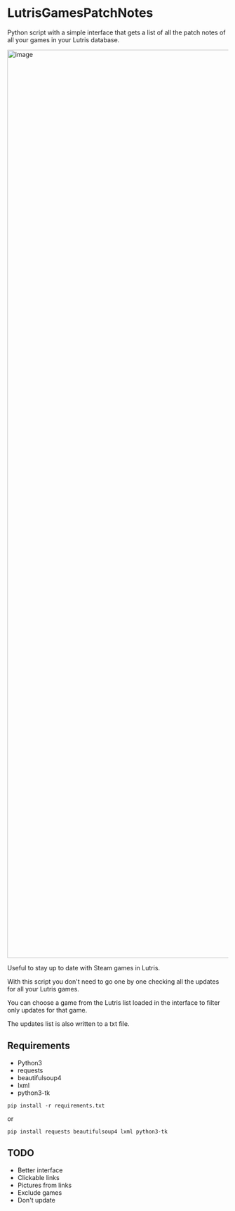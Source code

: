# LutrisGamesPatchNotes
Python script with a simple interface that gets a list of all the patch notes of all your games in your Lutris database.

<img width="1895" height="2065" alt="image" src="https://github.com/user-attachments/assets/896fa773-ed0a-4e55-9e1e-7485d239a09b" />

Useful to stay up to date with Steam games in Lutris.

With this script you don't need to go one by one checking all the updates for all your Lutris games.

You can choose a game from the Lutris list loaded in the interface to filter only updates for that game.

The updates list is also written to a txt file.

## Requirements
- Python3
- requests
- beautifulsoup4
- lxml
- python3-tk

```
pip install -r requirements.txt
```
or
```
pip install requests beautifulsoup4 lxml python3-tk
```
## TODO
- Better interface
- Clickable links
- Pictures from links
- Exclude games
- Don't update
